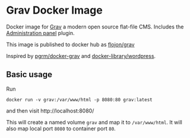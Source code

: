 # Grav Docker Image
Docker image for [Grav](https://getgrav.org/) a modern open source flat-file CMS.
Includes the [Administration panel](https://learn.getgrav.org/admin-panel/introduction) plugin.

This image is published to docker hub as [flojon/grav](https://hub.docker.com/r/flojon/grav/)

Inspired by [pgrm/docker-grav](https://github.com/pgrm/docker-grav) and [docker-library/wordpress](https://github.com/docker-library/wordpress).


## Basic usage
Run
```
docker run -v grav:/var/www/html -p 8080:80 grav:latest
```
and then visit http://localhost:8080/

This will create a named volume `grav` and map it to `/var/www/html`. It will also map local port `8080` to container port `80`.
